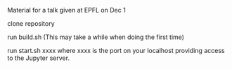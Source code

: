 Material for a talk given at EPFL on Dec 1

clone repository

run build.sh
(This may take a while when doing the first time)

run start.sh xxxx
where xxxx is the port on your localhost providing access to the Jupyter server.


